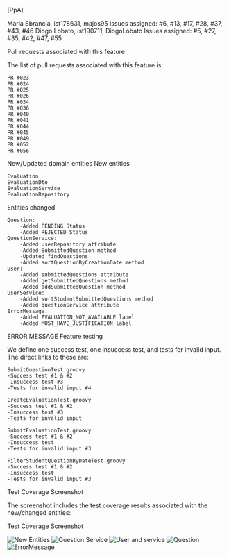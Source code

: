 [PpA]

Maria Sbrancia, ist178631, majos95
    Issues assigned: #6, #13, #17, #28, #37, #43, #46
Diogo Lobato, ist190711, DiogoLobato
    Issues assigned: #5, #27, #35, #42, #47, #55


Pull requests associated with this feature

The list of pull requests associated with this feature is:

    PR #023
    PR #024
    PR #025
    PR #026
    PR #034
    PR #036
    PR #040
    PR #041
    PR #044
    PR #045
    PR #049
    PR #052
    PR #056


New/Updated domain entities
New entities

    Evaluation
    EvaluationDto
    EvaluationService
    EvaluationRepository

Entities changed

    Question:
        -Added PENDING Status
        -Added REJECTED Status
    QuestionService:
        -Added userRepository attribute
        -Added SubmittedQuestion method
        -Updated findQuestions
        -Added sortQuestionByCreationDate method
    User:
        -Added submittedQuestions attribute
        -Added getSubmittedQuestions method
        -Added addSubmittedQuestion method
    UserService:
        -Added sortStudentSubmittedQuestions method
        -Added questionService attribute
    ErrorMessage:
        -Added EVALUATION_NOT_AVAILABLE label
        -Added MUST_HAVE_JUSTIFICATION label


   ERROR MESSAGE
Feature testing

We define one success test, one insuccess test, and tests for invalid input. The direct links to these are:

    SubmitQuestionTest.groovy
    -Success test #1 & #2
    -Insuccess test #3
    -Tests for invalid input #4

    CreateEvaluationTest.groovy
    -Success test #1 & #2
    -Insuccess test #3
    -Tests for invalid input 

    SubmitEvaluationTest.groovy
    -Success test #1 & #2
    -Insuccess test
    -Tests for invalid input #3

    FilterStudentQuestionByDateTest.groovy
    -Success test #1 & #2
    -Insuccess test 
    -Tests for invalid input #3

Test Coverage Screenshot

The screenshot includes the test coverage results associated with the new/changed entities:

Test Coverage Screenshot

![New Entities](lhttps://imgur.com/imQLMw2)
![Question Service](https://imgur.com/PLkk5Mv)
![User and service](https://imgur.com/QCOk2Cc)
![Question](https://majos95.imgur.com/all/?third_party=1)
![ErrorMessage](https://imgur.com/VomaUvc)

